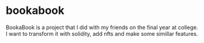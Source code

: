 # bookabook
BookaBook is a project that I did with my friends on the final year at college.
I want to transform it with solidity, add nfts and make some simillar features.
